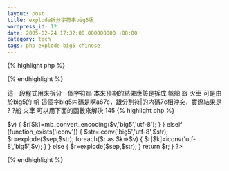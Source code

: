 ```yaml
---
layout: post
title: explode拆分字符串big5版
wordpress_id: 12
date: 2005-02-24 17:32:00.000000000 +08:00
category: tech
tags: php explode big5 chinese
---
```

{% highlight php %}
<?php
$s='帆船|火車';
var_dump(explode('|',$s));
?> 
{% endhighlight %}

這一段程式用來拆分一個字符串
本來預期的結果應該是拆成 帆船 跟 火車
可是由於big5的 帆 這個字big5内碼是啊a67c，跟分割符|的内碼7c相沖突，實際結果是 ? ?船 火車
可以用下面的函數來解決
145
{% highlight php %}
<?php
/**
* 用$sep來拆分$str
*
* @param   $sep    分隔符
* @param   $str    需要處理的string
*
* @return  array
*
* @author  David Jiang (smartynaoki@gmail.com)
*/
function big5_explode($sep,$str)
{
    if (function_exists('mb_convert_encoding'))
    {
        $str=mb_convert_encoding($str,'utf-8','big5');
        $r=explode($sep,$str);
        foreach($r as $k=>$v)
        {
            $r[$k]=mb_convert_encoding($v,'big5','utf-8');
        }
    }
    elseif (function_exists('iconv'))
    {
        $str=iconv('big5','utf-8',$str);
        $r=explode($sep,$str);
        foreach($r as $k=>$v)
        {
            $r[$k]=iconv('utf-8','big5',$v);
        }
    }
    else
    {
        $r=explode($sep,$str);
    }
    return $r;
}
?> 
{% endhighlight %}
